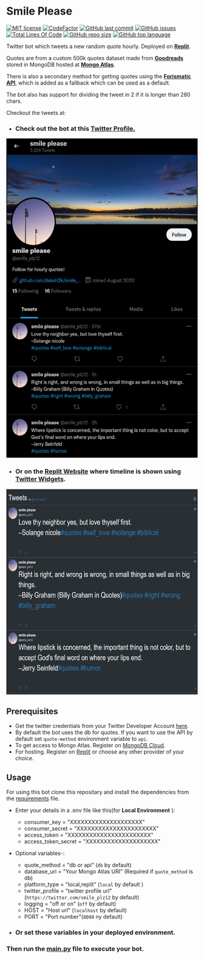 # Smile Please
[![MIT license](https://img.shields.io/badge/License-MIT-blue.svg)](https://github.com/daksh2k/smile_plz/blob/master/LICENSE)
[![CodeFactor](https://www.codefactor.io/repository/github/daksh2k/smile_plz/badge/master)](https://www.codefactor.io/repository/github/daksh2k/smile_plz/overview/master)
[![GitHub last commit](https://img.shields.io/github/last-commit/daksh2k/smile_plz)](https://github.com/daksh2k/smile_plz)
[![GitHub issues](https://img.shields.io/github/issues/daksh2k/smile_plz)](https://github.com/daksh2k/smile_plz/issues)
[![Total Lines Of Code](https://tokei.rs/b1/github/daksh2k/smile_plz)](https://github.com/daksh2k/smile_plz)
[![GitHub repo size](https://img.shields.io/github/repo-size/daksh2k/smile_plz)](https://github.com/daksh2k/smile_plz)
[![GitHub top language](https://img.shields.io/github/languages/top/daksh2k/smile_plz)](https://github.com/daksh2k/smile_plz) 

 Twitter bot which tweets a new random quote hourly.
 Deployed on **[Replit](https://www.replit.com/@smileplz/smile-plz)**.

 Quotes are from a custom 500k quotes dataset made from **[Goodreads](https://www.goodreads.com/quotes)** stored in MongoDB hosted at **[Mongo Atlas](https://www.mongodb.com/cloud/atlas)**.
 
 There is also a secondary method for getting quotes using the **[Forismatic API](https://forismatic.com/en/api/)**, which is added as a fallback which can be used as a default.
 
 The bot also has support for dividing the tweet in 2 if it is longer than 280 chars.
 
 Checkout the tweets at:
 - ### Check out the bot at this **[Twitter Profile.](https://twitter.com/smile_plz12)**
  <img src="https://raw.githubusercontent.com/daksh2k/smile_plz/master/images/timeline_p.png" alt="Profile Image" width="550" height="840"/>

 - ### Or on the **[Replit Website](https://smile-plz.smileplz.repl.co/)** where timeline is shown using **[Twitter Widgets](https://developer.twitter.com/en/docs/twitter-for-websites/timelines/overview)**.
  <img src="https://raw.githubusercontent.com/daksh2k/smile_plz/master/images/timeline_w.png" alt="Profile Image" width="650" height="540"/>

## Prerequisites
- Get the twitter credentials from your Twitter Developer Account [here](https://developer.twitter.com/en/portal/projects-and-apps).
- By default the bot uses the db for quotes. If you want to use the API by default set `quote-method` environment variable to `api`.
- To get access to Mongo Atlas. Register on [MongoDB Cloud](https://www.mongodb.com/cloud/atlas/register).
- For hosting. Register on [Replit](https://replit.com/signup) or choose any other provider of your choice.
## Usage
 For using this bot clone this repositary and install the dependencies from the [requirements](./requirements.txt) file.
 
- Enter your details in a .env file like this(for **Local Environment** ):
  - consumer_key        = "XXXXXXXXXXXXXXXXXXXX"
  - consumer_secret     = "XXXXXXXXXXXXXXXXXXXXXX" 
  - access_token        = "XXXXXXXXXXXXXXXXXXXXXXX" 
  - access_token_secret = "XXXXXXXXXXXXXXXXXXXX" 
  
- Optional variables-:
  - quote_method    = "db or api" (`db` by default)
  - database_uri    = "Your Mongo Atlas URI" (Required if `quote_method` is db)
  - platform_type   = "local,replit"  (`local` by default )
  - twitter_profile = "twitter profile url" (`https://twitter.com/smile_plz12` by default)
  - logging         = "off or on" (`off` by default)
  - HOST            = "Host url" (`localhost` by default)
  - PORT            = "Port number"(`8080` ny default)

- ### Or set these variables in your deployed environment.

### Then run the [main.py](./main.py) file to execute your bot.
